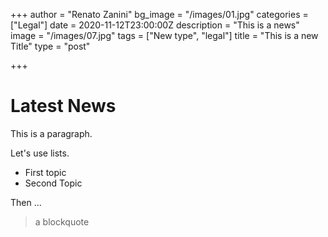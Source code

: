 +++
author = "Renato Zanini"
bg_image = "/images/01.jpg"
categories = ["Legal"]
date = 2020-11-12T23:00:00Z
description = "This is a news"
image = "/images/07.jpg"
tags = ["New type", "legal"]
title = "This is a new Title"
type = "post"

+++
# Latest News

This is a paragraph.

Let's use lists.

* First topic
* Second Topic

Then ...

> a blockquote